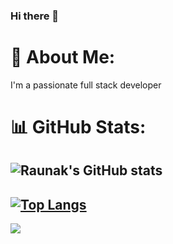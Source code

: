 ### Hi there 👋
# 💫 About Me:
I'm a passionate full stack developer

# 📊 GitHub Stats:

![Raunak's GitHub stats](https://github-readme-stats.vercel.app/api?username=raunak-dev-edu&show_icons=true&theme=radical)
--
[![Top Langs](https://github-readme-stats.vercel.app/api/top-langs/?username=raunak-dev-edu&layout=compact&theme=radical)](https://github.com/raunak-dev-edu/github-readme-stats)
--
[![](https://visitcount.itsvg.in/api?id=raunak-dev-edu&label=Profile%20Views&color=0&icon=1&pretty=true)](https://visitcount.itsvg.in)
